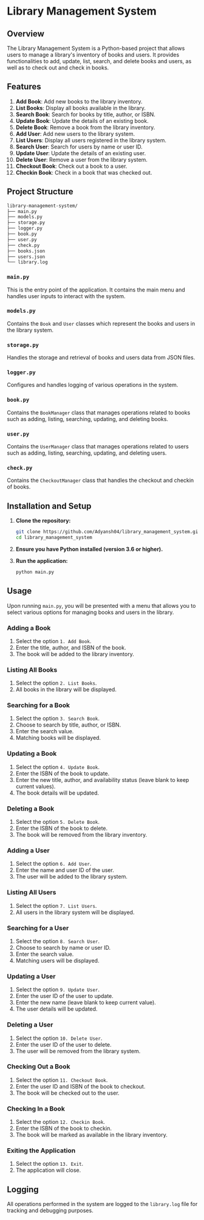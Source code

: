 # Library Management System

## Overview

The Library Management System is a Python-based project that allows users to manage a library's inventory of books and users. It provides functionalities to add, update, list, search, and delete books and users, as well as to check out and check in books.

## Features

1. **Add Book**: Add new books to the library inventory.
2. **List Books**: Display all books available in the library.
3. **Search Book**: Search for books by title, author, or ISBN.
4. **Update Book**: Update the details of an existing book.
5. **Delete Book**: Remove a book from the library inventory.
6. **Add User**: Add new users to the library system.
7. **List Users**: Display all users registered in the library system.
8. **Search User**: Search for users by name or user ID.
9. **Update User**: Update the details of an existing user.
10. **Delete User**: Remove a user from the library system.
11. **Checkout Book**: Check out a book to a user.
12. **Checkin Book**: Check in a book that was checked out.

## Project Structure

```bash
library-management-system/
├── main.py
├── models.py
├── storage.py
├── logger.py
├── book.py
├── user.py
├── check.py
├── books.json
├── users.json
└── library.log
```

### `main.py`

This is the entry point of the application. It contains the main menu and handles user inputs to interact with the system.

### `models.py`

Contains the `Book` and `User` classes which represent the books and users in the library system.

### `storage.py`

Handles the storage and retrieval of books and users data from JSON files.

### `logger.py`

Configures and handles logging of various operations in the system.

### `book.py`

Contains the `BookManager` class that manages operations related to books such as adding, listing, searching, updating, and deleting books.

### `user.py`

Contains the `UserManager` class that manages operations related to users such as adding, listing, searching, updating, and deleting users.

### `check.py`

Contains the `CheckoutManager` class that handles the checkout and checkin of books.

## Installation and Setup

1. **Clone the repository:**
    ```bash
    git clone https://github.com/Adyansh04/library_management_system.git
    cd library_management_system
    ```

2. **Ensure you have Python installed (version 3.6 or higher).**

3. **Run the application:**
    ```bash
    python main.py
    ```

## Usage

Upon running `main.py`, you will be presented with a menu that allows you to select various options for managing books and users in the library.

### Adding a Book

1. Select the option `1. Add Book`.
2. Enter the title, author, and ISBN of the book.
3. The book will be added to the library inventory.

### Listing All Books

1. Select the option `2. List Books`.
2. All books in the library will be displayed.

### Searching for a Book

1. Select the option `3. Search Book`.
2. Choose to search by title, author, or ISBN.
3. Enter the search value.
4. Matching books will be displayed.

### Updating a Book

1. Select the option `4. Update Book`.
2. Enter the ISBN of the book to update.
3. Enter the new title, author, and availability status (leave blank to keep current values).
4. The book details will be updated.

### Deleting a Book

1. Select the option `5. Delete Book`.
2. Enter the ISBN of the book to delete.
3. The book will be removed from the library inventory.

### Adding a User

1. Select the option `6. Add User`.
2. Enter the name and user ID of the user.
3. The user will be added to the library system.

### Listing All Users

1. Select the option `7. List Users`.
2. All users in the library system will be displayed.

### Searching for a User

1. Select the option `8. Search User`.
2. Choose to search by name or user ID.
3. Enter the search value.
4. Matching users will be displayed.

### Updating a User

1. Select the option `9. Update User`.
2. Enter the user ID of the user to update.
3. Enter the new name (leave blank to keep current value).
4. The user details will be updated.

### Deleting a User

1. Select the option `10. Delete User`.
2. Enter the user ID of the user to delete.
3. The user will be removed from the library system.

### Checking Out a Book

1. Select the option `11. Checkout Book`.
2. Enter the user ID and ISBN of the book to checkout.
3. The book will be checked out to the user.

### Checking In a Book

1. Select the option `12. Checkin Book`.
2. Enter the ISBN of the book to checkin.
3. The book will be marked as available in the library inventory.

### Exiting the Application

1. Select the option `13. Exit`.
2. The application will close.

## Logging

All operations performed in the system are logged to the `library.log` file for tracking and debugging purposes.

